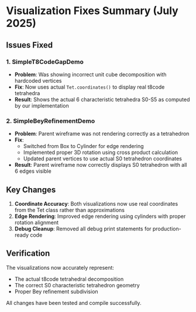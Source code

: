 # Visualization Fixes Summary (July 2025)

## Issues Fixed

### 1. SimpleT8CodeGapDemo
- **Problem**: Was showing incorrect unit cube decomposition with hardcoded vertices
- **Fix**: Now uses actual `Tet.coordinates()` to display real t8code tetrahedra
- **Result**: Shows the actual 6 characteristic tetrahedra S0-S5 as computed by our implementation

### 2. SimpleBeyRefinementDemo
- **Problem**: Parent wireframe was not rendering correctly as a tetrahedron
- **Fix**: 
  - Switched from Box to Cylinder for edge rendering
  - Implemented proper 3D rotation using cross product calculation
  - Updated parent vertices to use actual S0 tetrahedron coordinates
- **Result**: Parent wireframe now correctly displays S0 tetrahedron with all 6 edges visible

## Key Changes

1. **Coordinate Accuracy**: Both visualizations now use real coordinates from the Tet class rather than approximations
2. **Edge Rendering**: Improved edge rendering using cylinders with proper rotation alignment
3. **Debug Cleanup**: Removed all debug print statements for production-ready code

## Verification

The visualizations now accurately represent:
- The actual t8code tetrahedral decomposition 
- The correct S0 characteristic tetrahedron geometry
- Proper Bey refinement subdivision

All changes have been tested and compile successfully.